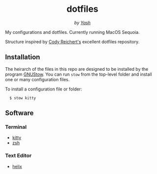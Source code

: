 <div align="center">
  <h1>dotfiles</h1>
    <i>
    by <a href="https://vesikar.com" target="_blank">Yash</a>
  </i>
</div>

My configurations and dotfiles. Currently running MacOS Sequoia.

Structure inspired by [Cody Reichert's](https://github.com/CodyReichert/dotfiles/) excellent dotfiles repository.

## Installation
The heirarch of the files in this repo are designed to be installed by the program [GNUStow](https://www.gnu.org/software/stow/). You can run
`stow` from the top-level folder and install one or many configuration files.

To install a configuration file or folder:

```
  $ stow kitty
```

##  Software

### Terminal
- [kitty](https://sw.kovidgoyal.net/kitty/)
- [zsh](https://www.zsh.org/)


### Text Editor
- [helix](https://helix-editor.com/)
